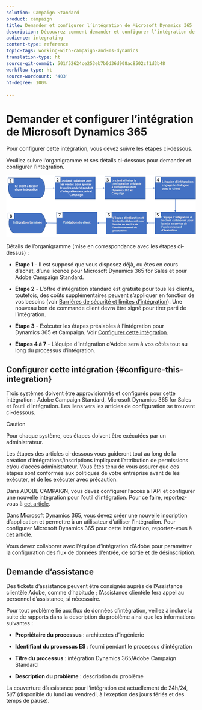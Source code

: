 ```yaml
---
solution: Campaign Standard
product: campaign
title: Demander et configurer l’intégration de Microsoft Dynamics 365
description: Découvrez comment demander et configurer l’intégration de Microsoft Dynamics 365 avec Campaign Standard
audience: integrating
content-type: reference
topic-tags: working-with-campaign-and-ms-dynamics
translation-type: ht
source-git-commit: 501f52624ce253eb7b0d36d908ac8502cf1d3b48
workflow-type: ht
source-wordcount: '403'
ht-degree: 100%

---
```



# Demander et configurer l’intégration de Microsoft Dynamics 365

Pour configurer cette intégration, vous devez suivre les étapes ci-dessous.

Veuillez suivre l’organigramme et ses détails ci-dessous pour demander et configurer l’intégration.

![](assets/provisioning-wf.png)

Détails de l’organigramme (mise en correspondance avec les étapes ci-dessus) :

* **Étape 1** - Il est supposé que vous disposez déjà, ou êtes en cours d’achat, d’une licence pour Microsoft Dynamics 365 for Sales et pour Adobe Campaign Standard.

* **Étape 2** - L’offre d’intégration standard est gratuite pour tous les clients, toutefois, des coûts supplémentaires peuvent s’appliquer en fonction de vos besoins (voir [Barrières de sécurité et limites d’intégration](../../integrating/using/ms-dynamics-365-integration-guardrails.md)). Une nouveau bon de commande client devra être signé pour tirer parti de l’intégration.

* **Étape 3** - Exécuter les étapes préalables à l’intégration pour Dynamics 365 et Campaign. Voir [Configurer cette intégration](#configure-this-integration).

* **Étapes 4 à 7** - L’équipe d’intégration d’Adobe sera à vos côtés tout au long du processus d’intégration.

## Configurer cette intégration {#configure-this-integration}

Trois systèmes doivent être approvisionnés et configurés pour cette intégration : Adobe Campaign Standard, Microsoft Dynamics 365 for Sales et l’outil d’intégration. Les liens vers les articles de configuration se trouvent ci-dessous.

>[!CAUTION]
>
>Pour chaque système, ces étapes doivent être exécutées par un administrateur.
>
>Les étapes des articles ci-dessous vous guideront tout au long de la création d’intégrations/inscriptions impliquant l’attribution de permissions et/ou d’accès administrateur.  Vous êtes tenu de vous assurer que ces étapes sont conformes aux politiques de votre entreprise avant de les exécuter, et de les exécuter avec précaution.

Dans ADOBE CAMPAIGN, vous devez configurer l’accès à l’API et configurer une nouvelle intégration pour l’outil d’intégration. Pour ce faire, reportez-vous à [cet article](../../integrating/using/configure-adobe-io-for-ms-dynamic.md).

Dans Microsoft Dynamics 365, vous devez créer une nouvelle inscription d’application et permettre à un utilisateur d’utiliser l’intégration.  Pour configurer Microsoft Dynamics 365 pour cette intégration, reportez-vous à [cet article](../../integrating/using/configure-microsoft-dynamics-365-for-campaign-integration.md).

Vous devez collaborer avec l’équipe d’intégration d’Adobe pour paramétrer la configuration des flux de données d’entrée, de sortie et de désinscription.


## Demande d’assistance

Des tickets d’assistance peuvent être consignés auprès de l’Assistance clientèle Adobe, comme d’habitude ; l’Assistance clientèle fera appel au personnel d’assistance, si nécessaire.

Pour tout problème lié aux flux de données d’intégration, veillez à inclure la suite de rapports dans la description du problème ainsi que les informations suivantes :

* **Propriétaire du processus** : architectes d’ingénierie

* **Identifiant du processus ES** : fourni pendant le processus d’intégration

* **Titre du processus** : intégration Dynamics 365/Adobe Campaign Standard

* **Description du problème** : description du problème

La couverture d’assistance pour l’intégration est actuellement de 24h/24, 5j/7 (disponible du lundi au vendredi, à l’exeption des jours fériés et des temps de pause).